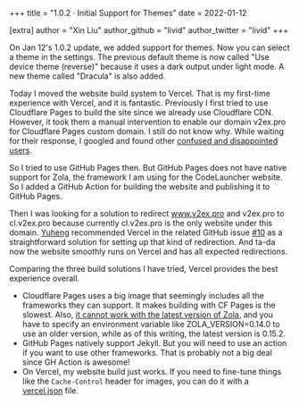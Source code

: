 +++
title = "1.0.2 · Initial Support for Themes"
date = 2022-01-12

[extra]
author = "Xin Liu"
author_github = "livid"
author_twitter = "livid"
+++

On Jan 12's 1.0.2 update, we added support for themes. Now you can select a theme in the settings. The previous default theme is now called "Use device theme (reverse)" because it uses a dark output under light mode. A new theme called "Dracula" is also added.

Today I moved the website build system to Vercel. That is my first-time experience with Vercel, and it is fantastic. Previously I first tried to use Cloudflare Pages to build the site since we already use Cloudflare CDN. However, it took them a manual intervention to enable our domain v2ex.pro for Cloudflare Pages custom domain. I still do not know why. While waiting for their response, I googled and found other [confused and disappointed users](https://community.cloudflare.com/t/custom-domain-at-cloudflare-pages-is-stuck-in-522-error/264490).

So I tried to use GitHub Pages then. But GitHub Pages does not have native support for Zola, the framework I am using for the CodeLauncher website. So I added a GitHub Action for building the website and publishing it to GitHub Pages.

Then I was looking for a solution to redirect www.v2ex.pro and v2ex.pro to cl.v2ex.pro because currently cl.v2ex.pro is the only website under this domain. [Yuheng](https://github.com/xieyuheng) recommended Vercel in the related GitHub issue [#10](https://github.com/v2ex/launcher-website/issues/10) as a straightforward solution for setting up that kind of redirection. And ta-da now the website smoothly runs on Vercel and has all expected redirections.

Comparing the three build solutions I have tried, Vercel provides the best experience overall.

- Cloudflare Pages uses a big image that seemingly includes all the frameworks they can support. It makes building with CF Pages is the slowest. Also, [it cannot work with the latest version of Zola](https://community.cloudflare.com/t/cloudflare-pages-zola-build-fails-glibcxx-3-4-26-not-found/316457/13), and you have to specify an environment variable like ZOLA_VERSION=0.14.0 to use an older version, while as of this writing, the latest version is 0.15.2.
- GitHub Pages natively support Jekyll. But you will need to use an action if you want to use other frameworks. That is probably not a big deal since GH Action is awesome!
- On Vercel, my website build just works. If you need to fine-tune things like the `Cache-Control` header for images, you can do it with a [vercel.json](https://vercel.com/docs/cli#project-configuration/headers) file.
